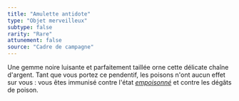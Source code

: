 ```yaml
---
title: "Amulette antidote"
type: "Objet merveilleux"
subtype: false
rarity: "Rare"
attunement: false
source: "Cadre de campagne"
---
```

Une gemme noire luisante et parfaitement taillée orne cette délicate chaîne d'argent. Tant que vous portez ce pendentif, les poisons n'ont aucun effet sur vous : vous êtes immunisé contre l'état [_empoisonné_](/gerer-la-sante-du-personnage/#empoisonne) et contre les dégâts de poison.

